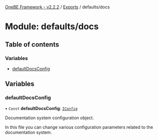 [OneBE Framework - v2.2.2](../README.md) / [Exports](../modules.md) / defaults/docs

# Module: defaults/docs

## Table of contents

### Variables

- [defaultDocsConfig](defaults_docs.md#defaultdocsconfig)

## Variables

### defaultDocsConfig

• `Const` **defaultDocsConfig**: [`IConfig`](../interfaces/System_IConfig.IConfig.md)

Documentation system configuration object.

In this file you can change various configuration parameters related to the
documentation system.
